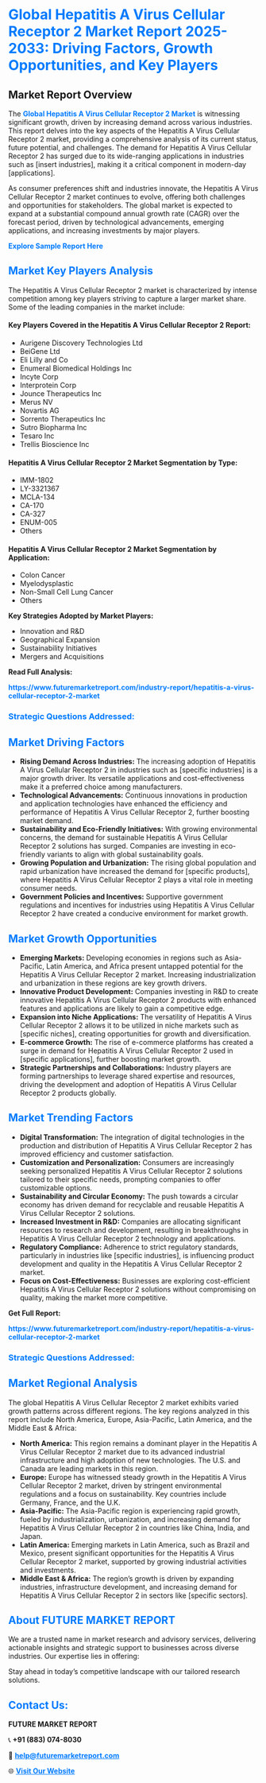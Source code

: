<h1 style="color: #007BFF;">Global Hepatitis A Virus Cellular Receptor 2 Market Report 2025-2033: Driving Factors, Growth Opportunities, and Key Players</h1>

<section id="overview">
<h2>Market Report Overview</h2>
<p>The <a href="https://www.futuremarketreport.com/industry-report/hepatitis-a-virus-cellular-receptor-2-market" style="color: #007BFF; text-decoration: none;"><strong>Global Hepatitis A Virus Cellular Receptor 2 Market</strong></a> is witnessing significant growth, driven by increasing demand across various industries. This report delves into the key aspects of the Hepatitis A Virus Cellular Receptor 2 market, providing a comprehensive analysis of its current status, future potential, and challenges. The demand for Hepatitis A Virus Cellular Receptor 2 has surged due to its wide-ranging applications in industries such as [insert industries], making it a critical component in modern-day [applications].</p>
<p>As consumer preferences shift and industries innovate, the Hepatitis A Virus Cellular Receptor 2 market continues to evolve, offering both challenges and opportunities for stakeholders. The global market is expected to expand at a substantial compound annual growth rate (CAGR) over the forecast period, driven by technological advancements, emerging applications, and increasing investments by major players.</p>
</section>

<section id="overview">
<p><a href="https://www.futuremarketreport.com/request-sample/reportId=53574" style="color: #007BFF; text-decoration: none;"><strong>Explore Sample Report Here</strong></a></p>
</section>

<section id="key-players">
<h2 style="color: #007BFF;">Market Key Players Analysis</h2>
<p>The Hepatitis A Virus Cellular Receptor 2 market is characterized by intense competition among key players striving to capture a larger market share. Some of the leading companies in the market include:</p>
<h4>Key Players Covered in the Hepatitis A Virus Cellular Receptor 2 Report:</h4>
<ul><li>Aurigene Discovery Technologies Ltd</li><li>BeiGene Ltd</li><li>Eli Lilly and Co</li><li>Enumeral Biomedical Holdings Inc</li><li>Incyte Corp</li><li>Interprotein Corp</li><li>Jounce Therapeutics Inc</li><li>Merus NV</li><li>Novartis AG</li><li>Sorrento Therapeutics Inc</li><li>Sutro Biopharma Inc</li><li>Tesaro Inc</li><li>Trellis Bioscience Inc</li></ul>
<h4>Hepatitis A Virus Cellular Receptor 2 Market Segmentation by Type:</h4>
<ul><li>IMM-1802</li><li>LY-3321367</li><li>MCLA-134</li><li>CA-170</li><li>CA-327</li><li>ENUM-005</li><li>Others</li></ul>

<h4>Hepatitis A Virus Cellular Receptor 2 Market Segmentation by Application:</h4>
<ul><li>Colon Cancer</li><li>Myelodysplastic</li><li>Non-Small Cell Lung Cancer</li><li>Others</li></ul>
<p><strong>Key Strategies Adopted by Market Players:</strong></p>
<ul>
<li>Innovation and R&D</li>
<li>Geographical Expansion</li>
<li>Sustainability Initiatives</li>
<li>Mergers and Acquisitions</li>
</ul>
</section>

<section>
<p><strong>Read Full Analysis: </strong></p><a href="https://www.futuremarketreport.com/industry-report/hepatitis-a-virus-cellular-receptor-2-market" style="color: #007BFF; text-decoration: none;"><strong>https://www.futuremarketreport.com/industry-report/hepatitis-a-virus-cellular-receptor-2-market</strong></a>
<h3 style="color: #007BFF;">Strategic Questions Addressed:</h3>
</section>

<section id="driving-factors">
<h2 style="color: #007BFF;">Market Driving Factors</h2>
<ul>
<li><strong>Rising Demand Across Industries:</strong> The increasing adoption of Hepatitis A Virus Cellular Receptor 2 in industries such as [specific industries] is a major growth driver. Its versatile applications and cost-effectiveness make it a preferred choice among manufacturers.</li>
<li><strong>Technological Advancements:</strong> Continuous innovations in production and application technologies have enhanced the efficiency and performance of Hepatitis A Virus Cellular Receptor 2, further boosting market demand.</li>
<li><strong>Sustainability and Eco-Friendly Initiatives:</strong> With growing environmental concerns, the demand for sustainable Hepatitis A Virus Cellular Receptor 2 solutions has surged. Companies are investing in eco-friendly variants to align with global sustainability goals.</li>
<li><strong>Growing Population and Urbanization:</strong> The rising global population and rapid urbanization have increased the demand for [specific products], where Hepatitis A Virus Cellular Receptor 2 plays a vital role in meeting consumer needs.</li>
<li><strong>Government Policies and Incentives:</strong> Supportive government regulations and incentives for industries using Hepatitis A Virus Cellular Receptor 2 have created a conducive environment for market growth.</li>
</ul>
</section>

<section id="growth-opportunities">
<h2 style="color: #007BFF;">Market Growth Opportunities</h2>
<ul>
<li><strong>Emerging Markets:</strong> Developing economies in regions such as Asia-Pacific, Latin America, and Africa present untapped potential for the Hepatitis A Virus Cellular Receptor 2 market. Increasing industrialization and urbanization in these regions are key growth drivers.</li>
<li><strong>Innovative Product Development:</strong> Companies investing in R&D to create innovative Hepatitis A Virus Cellular Receptor 2 products with enhanced features and applications are likely to gain a competitive edge.</li>
<li><strong>Expansion into Niche Applications:</strong> The versatility of Hepatitis A Virus Cellular Receptor 2 allows it to be utilized in niche markets such as [specific niches], creating opportunities for growth and diversification.</li>
<li><strong>E-commerce Growth:</strong> The rise of e-commerce platforms has created a surge in demand for Hepatitis A Virus Cellular Receptor 2 used in [specific applications], further boosting market growth.</li>
<li><strong>Strategic Partnerships and Collaborations:</strong> Industry players are forming partnerships to leverage shared expertise and resources, driving the development and adoption of Hepatitis A Virus Cellular Receptor 2 products globally.</li>
</ul>
</section>

<section id="trending-factors">
<h2 style="color: #007BFF;">Market Trending Factors</h2>
<ul>
<li><strong>Digital Transformation:</strong> The integration of digital technologies in the production and distribution of Hepatitis A Virus Cellular Receptor 2 has improved efficiency and customer satisfaction.</li>
<li><strong>Customization and Personalization:</strong> Consumers are increasingly seeking personalized Hepatitis A Virus Cellular Receptor 2 solutions tailored to their specific needs, prompting companies to offer customizable options.</li>
<li><strong>Sustainability and Circular Economy:</strong> The push towards a circular economy has driven demand for recyclable and reusable Hepatitis A Virus Cellular Receptor 2 solutions.</li>
<li><strong>Increased Investment in R&D:</strong> Companies are allocating significant resources to research and development, resulting in breakthroughs in Hepatitis A Virus Cellular Receptor 2 technology and applications.</li>
<li><strong>Regulatory Compliance:</strong> Adherence to strict regulatory standards, particularly in industries like [specific industries], is influencing product development and quality in the Hepatitis A Virus Cellular Receptor 2 market.</li>
<li><strong>Focus on Cost-Effectiveness:</strong> Businesses are exploring cost-efficient Hepatitis A Virus Cellular Receptor 2 solutions without compromising on quality, making the market more competitive.</li>
</ul>
</section>

<section>
<p><strong>Get Full Report: </strong></p><a href="https://www.futuremarketreport.com/industry-report/hepatitis-a-virus-cellular-receptor-2-market" style="color: #007BFF; text-decoration: none;"><strong>https://www.futuremarketreport.com/industry-report/hepatitis-a-virus-cellular-receptor-2-market</strong></a>
<h3 style="color: #007BFF;">Strategic Questions Addressed:</h3>
</section>


<section id="regional-analysis">
<h2 style="color: #007BFF;">Market Regional Analysis</h2>
<p>The global Hepatitis A Virus Cellular Receptor 2 market exhibits varied growth patterns across different regions. The key regions analyzed in this report include North America, Europe, Asia-Pacific, Latin America, and the Middle East & Africa:</p>
<ul>
<li><strong>North America:</strong> This region remains a dominant player in the Hepatitis A Virus Cellular Receptor 2 market due to its advanced industrial infrastructure and high adoption of new technologies. The U.S. and Canada are leading markets in this region.</li>
<li><strong>Europe:</strong> Europe has witnessed steady growth in the Hepatitis A Virus Cellular Receptor 2 market, driven by stringent environmental regulations and a focus on sustainability. Key countries include Germany, France, and the U.K.</li>
<li><strong>Asia-Pacific:</strong> The Asia-Pacific region is experiencing rapid growth, fueled by industrialization, urbanization, and increasing demand for Hepatitis A Virus Cellular Receptor 2 in countries like China, India, and Japan.</li>
<li><strong>Latin America:</strong> Emerging markets in Latin America, such as Brazil and Mexico, present significant opportunities for the Hepatitis A Virus Cellular Receptor 2 market, supported by growing industrial activities and investments.</li>
<li><strong>Middle East & Africa:</strong> The region’s growth is driven by expanding industries, infrastructure development, and increasing demand for Hepatitis A Virus Cellular Receptor 2 in sectors like [specific sectors].</li>
</ul>
</section>

<footer>
<h2 style="color: #007BFF;">About FUTURE MARKET REPORT</h2>
<p>We are a trusted name in market research and advisory services, delivering actionable insights and strategic support to businesses across diverse industries. Our expertise lies in offering:</p>

<p>Stay ahead in today’s competitive landscape with our tailored research solutions.</p>

<h2 style="color: #007BFF;">Contact Us:</h2>
<p><strong>FUTURE MARKET REPORT</strong></p>
<p>📞 <strong>+91 (883) 074-8030</strong></p>
<p>📧 <strong><a href="mailto:help@futuremarketreport.com" style="color: #007BFF;">help@futuremarketreport.com</a></strong></p>
<p>🌐 <strong><a href="https://www.futuremarketreport.com/" style="color: #007BFF;">Visit Our Website</a></strong></p>
</footer>